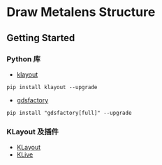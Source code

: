 # Draw Metalens Structure

## Getting Started

### Python 库

- [klayout](https://www.klayout.org/klayout-pypi/)

```
pip install klayout --upgrade
```

- [gdsfactory](https://gdsfactory.github.io/gdsfactory/developer.html)

```
pip install "gdsfactory[full]" --upgrade
```

### KLayout 及插件

- [KLayout](https://www.klayout.de/build.html#downloads)
- [KLive](https://gdsfactory.github.io/klive/)

